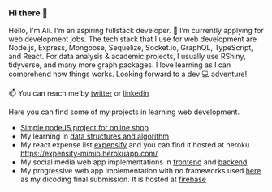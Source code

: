 ### Hi there 👋


Hello, I'm Ali. I'm an aspiring fullstack developer. 🔭 I’m currently applying for web development jobs. The tech stack that I use for web development are Node.js, Express, Mongoose, Sequelize, Socket.io, GraphQL, TypeScript, and React. For data analysis & academic projects, I usually use RShiny, tidyverse, and many more graph packages. I love learning as I can comprehend how things works. Looking forward to a dev 💻 adventure!

📫 You can reach me by [twitter](https://twitter.com/osairisali) or [linkedin](https://www.linkedin.com/in/aliakbarhakim/)

Here you can find some of my projects in learning web development.
- [Simple nodeJS project for online shop](https://github.com/osairisali/nodeJSProject)
- My learning in [data structures and algorithm](https://github.com/osairisali/DS-Algorithm)
- My react expense list [expensify](https://github.com/osairisali/react-expensify/tree/master) and you can find it hosted at heroku https://expensify-mimio.herokuapp.com/
- My social media web app implementations in [frontend](https://github.com/osairisali/sosmedApp-frontend) and [backend](https://github.com/osairisali/sosmedApp-backend)
- My progressive web app implementation with no frameworks used [here](https://github.com/osairisali/restaurant-app) as my dicoding final submission. It is hosted at [firebase](https://restaurant-app-23e98.firebaseapp.com/)





